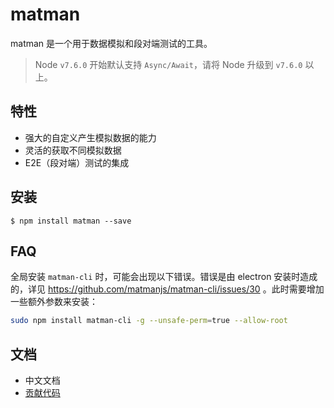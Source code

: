 # matman

matman 是一个用于数据模拟和段对端测试的工具。

> Node `v7.6.0` 开始默认支持 `Async/Await`，请将 Node 升级到 `v7.6.0` 以上。

## 特性

- 强大的自定义产生模拟数据的能力
- 灵活的获取不同模拟数据
- E2E（段对端）测试的集成

## 安装

```
$ npm install matman --save
```

## FAQ

全局安装 `matman-cli` 时，可能会出现以下错误。错误是由 electron 安装时造成的，详见 https://github.com/matmanjs/matman-cli/issues/30 。此时需要增加一些额外参数来安装：

```bash
sudo npm install matman-cli -g --unsafe-perm=true --allow-root
```

## 文档

- 中文文档
- [贡献代码](https://github.com/helinjiang/matman/wiki/%E8%B4%A1%E7%8C%AE%E4%BB%A3%E7%A0%81)
